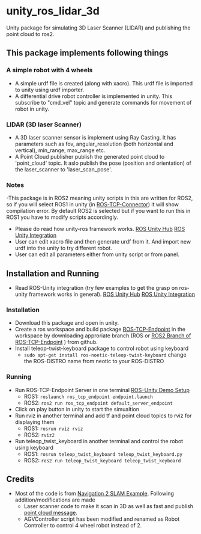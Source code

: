 # unity_ros_lidar_3d
Unity package for simulating 3D Laser Scanner (LIDAR) and publishing the point cloud to ros2.

## This package implements following things
### A simple robot with 4 wheels
- A simple urdf file is created (along with xacro). This urdf file is imported to unity using urdf importer.
- A differential drive robot controller is implemented in unity. This subscribe to "cmd_vel" topic and generate commands for movement of robot in unity.

### LIDAR (3D laser Scanner)
- A 3D laser scanner sensor is implement using Ray Casting. It has parameters such as fov, angular_resolution (both horizontal and vertical), min_range, max_range etc.
- A Point Cloud publisher publish the generated point cloud to 'point_cloud' topic. It aslo publish the pose (position and orientation) of the laser_scanner to 'laser_scan_pose'.

 ### Notes
 -This package is in ROS2 meaning unity scripts in this are written for ROS2, so if you will select ROS1 in unity (in [ROS-TCP-Connector](https://github.com/Unity-Technologies/ROS-TCP-Connector)) it will show compilation error. By default ROS2 is selected but if you want to run this in ROS1 you have to modify scripts accordingly.
 - Please do read how unity-ros framework works. [ROS Unity Hub](https://github.com/Unity-Technologies/Unity-Robotics-Hub) [ROS Unity Integration](https://github.com/Unity-Technologies/Unity-Robotics-Hub/blob/main/tutorials/ros_unity_integration/README.md)
 - User can edit xacro file and then generate urdf from it. And import new urdf into the unity to try different robot.
 - User can edit all parameters either from unity script or from panel.

## Installation and Running
- Read ROS-Unity integration (try few examples to get the grasp on ros-unity framework works in general). [ROS Unity Hub](https://github.com/Unity-Technologies/Unity-Robotics-Hub) [ROS Unity Integration](https://github.com/Unity-Technologies/Unity-Robotics-Hub/blob/main/tutorials/ros_unity_integration/README.md)

### Installation
- Download this package and open in unity.
- Create a ros workspace and build package [ROS-TCP-Endpoint](https://github.com/Unity-Technologies/ROS-TCP-Endpoint) in the workspace by downloading approriate branch (ROS or [ROS2 Branch of ROS-TCP-Endpoint](https://github.com/Unity-Technologies/ROS-TCP-Endpoint/tree/main-ros2) ) from github.
- Install teleop-twist-keyboard package to control robot using keyboard
  - `sudo apt-get install ros-noetic-teleop-twist-keyboard` change the ROS-DISTRO name from neotic to your ROS-DISTRO

### Running
- Run ROS-TCP-Endpoint Server in one terminal [ROS–Unity Demo Setup](https://github.com/Unity-Technologies/Unity-Robotics-Hub/blob/main/tutorials/ros_unity_integration/setup.md)
  - ROS1: `roslaunch ros_tcp_endpoint endpoint.launch`
  - ROS2: `ros2 run ros_tcp_endpoint default_server_endpoint`
- Click on play button in unity to start the simualtion
- Run rviz in another terminal and add tf and point cloud topics to rviz for displaying them
  - ROS1: `rosrun rviz rviz`
  - ROS2: `rviz2`
- Run teleop_twist_keyboard in another terminal and control the robot using keyboard
  - ROS1: `rosrun teleop_twist_keyboard teleop_twist_keyboard.py`
  - ROS2: `ros2 run teleop_twist_keyboard teleop_twist_keyboard`

## Credits
- Most of the code is from [Navigation 2 SLAM Example](https://github.com/Unity-Technologies/Robotics-Nav2-SLAM-Example). Following addition/modifications are made
  - Laser scanner code to make it scan in 3D as well as fast and publish [point cloud message](http://docs.ros.org/en/melodic/api/sensor_msgs/html/msg/PointCloud2.html).
  - AGVController script has been modified and renamed as Robot Controller to control 4 wheel robot instead of 2.
